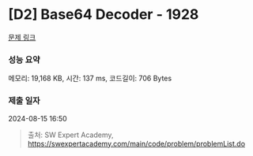 # [D2] Base64 Decoder - 1928 

[문제 링크](https://swexpertacademy.com/main/code/problem/problemDetail.do?contestProbId=AV5PR4DKAG0DFAUq) 

### 성능 요약

메모리: 19,168 KB, 시간: 137 ms, 코드길이: 706 Bytes

### 제출 일자

2024-08-15 16:50



> 출처: SW Expert Academy, https://swexpertacademy.com/main/code/problem/problemList.do